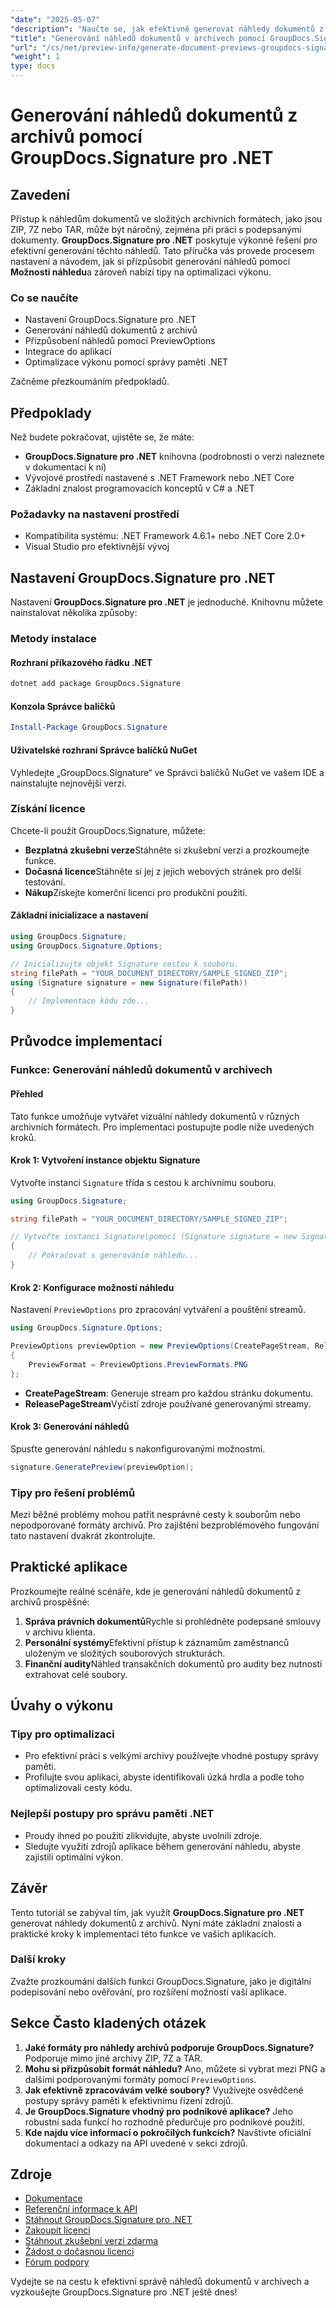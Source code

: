 ```yaml
---
"date": "2025-05-07"
"description": "Naučte se, jak efektivně generovat náhledy dokumentů z archivů pomocí nástroje GroupDocs.Signature pro .NET. Tato příručka se zabývá nastavením, přizpůsobením a optimalizací výkonu."
"title": "Generování náhledů dokumentů v archivech pomocí GroupDocs.Signature pro .NET – kompletní průvodce"
"url": "/cs/net/preview-info/generate-document-previews-groupdocs-signature-net/"
"weight": 1
type: docs
---
```

# Generování náhledů dokumentů z archivů pomocí GroupDocs.Signature pro .NET

## Zavedení
Přístup k náhledům dokumentů ve složitých archivních formátech, jako jsou ZIP, 7Z nebo TAR, může být náročný, zejména při práci s podepsanými dokumenty. **GroupDocs.Signature pro .NET** poskytuje výkonné řešení pro efektivní generování těchto náhledů. Tato příručka vás provede procesem nastavení a návodem, jak si přizpůsobit generování náhledů pomocí **Možnosti náhledu**a zároveň nabízí tipy na optimalizaci výkonu.

### Co se naučíte
- Nastavení GroupDocs.Signature pro .NET
- Generování náhledů dokumentů z archivů
- Přizpůsobení náhledů pomocí PreviewOptions
- Integrace do aplikací
- Optimalizace výkonu pomocí správy paměti .NET

Začněme přezkoumáním předpokladů.

## Předpoklady
Než budete pokračovat, ujistěte se, že máte:

- **GroupDocs.Signature pro .NET** knihovna (podrobnosti o verzi naleznete v dokumentaci k ní)
- Vývojové prostředí nastavené s .NET Framework nebo .NET Core
- Základní znalost programovacích konceptů v C# a .NET

### Požadavky na nastavení prostředí
- Kompatibilita systému: .NET Framework 4.6.1+ nebo .NET Core 2.0+
- Visual Studio pro efektivnější vývoj

## Nastavení GroupDocs.Signature pro .NET
Nastavení **GroupDocs.Signature pro .NET** je jednoduché. Knihovnu můžete nainstalovat několika způsoby:

### Metody instalace
#### Rozhraní příkazového řádku .NET
```bash
dotnet add package GroupDocs.Signature
```

#### Konzola Správce balíčků
```powershell
Install-Package GroupDocs.Signature
```

#### Uživatelské rozhraní Správce balíčků NuGet
Vyhledejte „GroupDocs.Signature“ ve Správci balíčků NuGet ve vašem IDE a nainstalujte nejnovější verzi.

### Získání licence
Chcete-li použít GroupDocs.Signature, můžete:
- **Bezplatná zkušební verze**Stáhněte si zkušební verzi a prozkoumejte funkce.
- **Dočasná licence**Stáhněte si jej z jejich webových stránek pro delší testování.
- **Nákup**Získejte komerční licenci pro produkční použití.

#### Základní inicializace a nastavení
```csharp
using GroupDocs.Signature;
using GroupDocs.Signature.Options;

// Inicializujte objekt Signature cestou k souboru.
string filePath = "YOUR_DOCUMENT_DIRECTORY/SAMPLE_SIGNED_ZIP";
using (Signature signature = new Signature(filePath))
{
    // Implementace kódu zde...
}
```

## Průvodce implementací
### Funkce: Generování náhledů dokumentů v archivech
#### Přehled
Tato funkce umožňuje vytvářet vizuální náhledy dokumentů v různých archivních formátech. Pro implementaci postupujte podle níže uvedených kroků.

#### Krok 1: Vytvoření instance objektu Signature
Vytvořte instanci `Signature` třída s cestou k archivnímu souboru.
```csharp
using GroupDocs.Signature;

string filePath = "YOUR_DOCUMENT_DIRECTORY/SAMPLE_SIGNED_ZIP";

// Vytvořte instanci Signature\pomocí (Signature signature = new Signature(filePath))
{
    // Pokračovat s generováním náhledu...
}
```

#### Krok 2: Konfigurace možností náhledu
Nastavení `PreviewOptions` pro zpracování vytváření a pouštění streamů.
```csharp
using GroupDocs.Signature.Options;

PreviewOptions previewOption = new PreviewOptions(CreatePageStream, ReleasePageStream)
{
    PreviewFormat = PreviewOptions.PreviewFormats.PNG
};
```
- **CreatePageStream**: Generuje stream pro každou stránku dokumentu.
- **ReleasePageStream**Vyčistí zdroje používané generovanými streamy.

#### Krok 3: Generování náhledů
Spusťte generování náhledu s nakonfigurovanými možnostmi.
```csharp
signature.GeneratePreview(previewOption);
```

### Tipy pro řešení problémů
Mezi běžné problémy mohou patřit nesprávné cesty k souborům nebo nepodporované formáty archivů. Pro zajištění bezproblémového fungování tato nastavení dvakrát zkontrolujte.

## Praktické aplikace
Prozkoumejte reálné scénáře, kde je generování náhledů dokumentů z archivů prospěšné:
1. **Správa právních dokumentů**Rychle si prohlédněte podepsané smlouvy v archivu klienta.
2. **Personální systémy**Efektivní přístup k záznamům zaměstnanců uloženým ve složitých souborových strukturách.
3. **Finanční audity**Náhled transakčních dokumentů pro audity bez nutnosti extrahovat celé soubory.

## Úvahy o výkonu
### Tipy pro optimalizaci
- Pro efektivní práci s velkými archivy používejte vhodné postupy správy paměti.
- Profilujte svou aplikaci, abyste identifikovali úzká hrdla a podle toho optimalizovali cesty kódu.

### Nejlepší postupy pro správu paměti .NET
- Proudy ihned po použití zlikvidujte, abyste uvolnili zdroje.
- Sledujte využití zdrojů aplikace během generování náhledu, abyste zajistili optimální výkon.

## Závěr
Tento tutoriál se zabýval tím, jak využít **GroupDocs.Signature pro .NET** generovat náhledy dokumentů z archivů. Nyní máte základní znalosti a praktické kroky k implementaci této funkce ve vašich aplikacích.

### Další kroky
Zvažte prozkoumání dalších funkcí GroupDocs.Signature, jako je digitální podepisování nebo ověřování, pro rozšíření možností vaší aplikace.

## Sekce Často kladených otázek
1. **Jaké formáty pro náhledy archivů podporuje GroupDocs.Signature?** 
   Podporuje mimo jiné archivy ZIP, 7Z a TAR.
2. **Mohu si přizpůsobit formát náhledu?**
   Ano, můžete si vybrat mezi PNG a dalšími podporovanými formáty pomocí `PreviewOptions`.
3. **Jak efektivně zpracovávám velké soubory?**
   Využívejte osvědčené postupy správy paměti k efektivnímu řízení zdrojů.
4. **Je GroupDocs.Signature vhodný pro podnikové aplikace?**
   Jeho robustní sada funkcí ho rozhodně předurčuje pro podnikové použití.
5. **Kde najdu více informací o pokročilých funkcích?**
   Navštivte oficiální dokumentaci a odkazy na API uvedené v sekci zdrojů.

## Zdroje
- [Dokumentace](https://docs.groupdocs.com/signature/net/)
- [Referenční informace k API](https://reference.groupdocs.com/signature/net/)
- [Stáhnout GroupDocs.Signature pro .NET](https://releases.groupdocs.com/signature/net/)
- [Zakoupit licenci](https://purchase.groupdocs.com/buy)
- [Stáhnout zkušební verzi zdarma](https://releases.groupdocs.com/signature/net/)
- [Žádost o dočasnou licenci](https://purchase.groupdocs.com/temporary-license/)
- [Fórum podpory](https://forum.groupdocs.com/c/signature/)

Vydejte se na cestu k efektivní správě náhledů dokumentů v archivech a vyzkoušejte GroupDocs.Signature pro .NET ještě dnes!